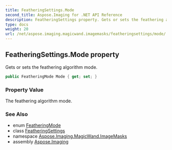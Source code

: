 ```yaml
---
title: FeatheringSettings.Mode
second_title: Aspose.Imaging for .NET API Reference
description: FeatheringSettings property. Gets or sets the feathering algorithm mode
type: docs
weight: 20
url: /net/aspose.imaging.magicwand.imagemasks/featheringsettings/mode/
---
```

## FeatheringSettings.Mode property

Gets or sets the feathering algorithm mode.

```csharp
public FeatheringMode Mode { get; set; }
```

### Property Value

The feathering algorithm mode.

### See Also

* enum [FeatheringMode](../../featheringmode/)
* class [FeatheringSettings](../)
* namespace [Aspose.Imaging.MagicWand.ImageMasks](../../featheringsettings/)
* assembly [Aspose.Imaging](../../../)



